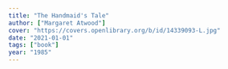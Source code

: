 ```yaml
---
title: "The Handmaid's Tale"
author: ["Margaret Atwood"]
cover: "https://covers.openlibrary.org/b/id/14339093-L.jpg"
date: "2021-01-01"
tags: ["book"]
year: "1985"
---
```

